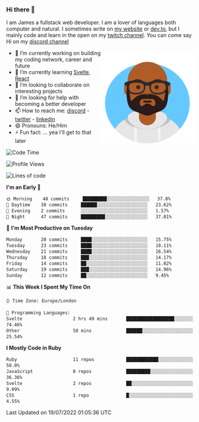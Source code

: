 ### Hi there 👋

I am James a fullstack web developer. I am a lover of languages both computer and natural. I sometimes write on [my website](https://jdhall.dev) or [dev.to](https://dev.to/zefur), but I mainly code and learn in the open on my [twitch channel](https://www.twitch.com/jozuhito). You can come say Hi on my [discord channel](https://discord.gg/sWEHvsBw)



<img align="right" height="250" width="250"  src="/assets/avataaars.png" />

  

- 🔭 I’m currently working on building my coding network, career and future
- 🌱 I’m currently learning [Svelte](https://svelte.dev), [React](https://reactjs.org)
- 👯 I’m looking to collaborate on interesting projects
- 🤔 I’m looking for help with becoming a better developer
- 📫 How to reach me: [discord](https://discord.gg/sWEHvsBw)
                      - [twitter](twitter.com/zefur)
                      - [linkedin](https://linkedin.com/in/j-d-hall)
- 😄 Pronouns: He/Him
- ⚡ Fun fact: ... yea I'll get to that later

 
<!-- BLOG-POST-LIST:START -->

<!-- BLOG-POST-LIST:END -->

<!--START_SECTION:waka-->
![Code Time](http://img.shields.io/badge/Code%20Time-0%20secs-blue)

![Profile Views](http://img.shields.io/badge/Profile%20Views-0-blue)

![Lines of code](https://img.shields.io/badge/From%20Hello%20World%20I%27ve%20Written-87%20Thousand%20lines%20of%20code-blue)

**I'm an Early 🐤** 

```text
🌞 Morning    48 commits     █████████░░░░░░░░░░░░░░░░   37.8% 
🌆 Daytime    30 commits     ██████░░░░░░░░░░░░░░░░░░░   23.62% 
🌃 Evening    2 commits      ░░░░░░░░░░░░░░░░░░░░░░░░░   1.57% 
🌙 Night      47 commits     █████████░░░░░░░░░░░░░░░░   37.01%

```
📅 **I'm Most Productive on Tuesday** 

```text
Monday       20 commits     ████░░░░░░░░░░░░░░░░░░░░░   15.75% 
Tuesday      23 commits     ████░░░░░░░░░░░░░░░░░░░░░   18.11% 
Wednesday    21 commits     ████░░░░░░░░░░░░░░░░░░░░░   16.54% 
Thursday     18 commits     ███░░░░░░░░░░░░░░░░░░░░░░   14.17% 
Friday       14 commits     ██░░░░░░░░░░░░░░░░░░░░░░░   11.02% 
Saturday     19 commits     ███░░░░░░░░░░░░░░░░░░░░░░   14.96% 
Sunday       12 commits     ██░░░░░░░░░░░░░░░░░░░░░░░   9.45%

```


📊 **This Week I Spent My Time On** 

```text
⌚︎ Time Zone: Europe/London

💬 Programming Languages: 
Svelte                   2 hrs 49 mins       ██████████████████░░░░░░░   74.46% 
Other                    58 mins             ██████░░░░░░░░░░░░░░░░░░░   25.54%

```

**I Mostly Code in Ruby** 

```text
Ruby                     11 repos            ████████████░░░░░░░░░░░░░   50.0% 
JavaScript               8 repos             █████████░░░░░░░░░░░░░░░░   36.36% 
Svelte                   2 repos             ██░░░░░░░░░░░░░░░░░░░░░░░   9.09% 
CSS                      1 repo              █░░░░░░░░░░░░░░░░░░░░░░░░   4.55%

```



 Last Updated on 19/07/2022 01:05:36 UTC
<!--END_SECTION:waka-->
